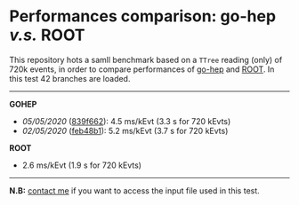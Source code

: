 # Performances comparison: go-hep *v.s.* ROOT

This repository hots a samll benchmark based on a `TTree` reading (only) of 720k events,
in order to compare performances of [go-hep](https://go-hep.org/) and [ROOT](https://root.cern.ch/).
In this test 42 branches are loaded.

---

**GOHEP** 
 + *05/05/2020* ([839f662](https://github.com/go-hep/hep/commit/1f253e6bf631b7a947f17c08168272b81839f662)): 4.5 ms/kEvt (3.3 s for 720 kEvts)
 + *02/05/2020* ([feb48b1](https://github.com/go-hep/hep/commit/f6acb63617113ff72668b749065faab99feb48b1)): 5.2 ms/kEvt (3.7 s for 720 kEvts)

**ROOT**
 + 2.6 ms/kEvt (1.9 s for 720 kEvts)

---

**N.B:** [contact me](mailto:romain.madar@cern.ch) if you want to access the input file used in this test.
